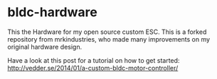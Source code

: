 bldc-hardware
=============

This the Hardware for my open source custom ESC. This is a forked repository from mrkindustries, who made many improvements on my original hardware design.

Have a look at this post for a tutorial on how to get started:
http://vedder.se/2014/01/a-custom-bldc-motor-controller/

